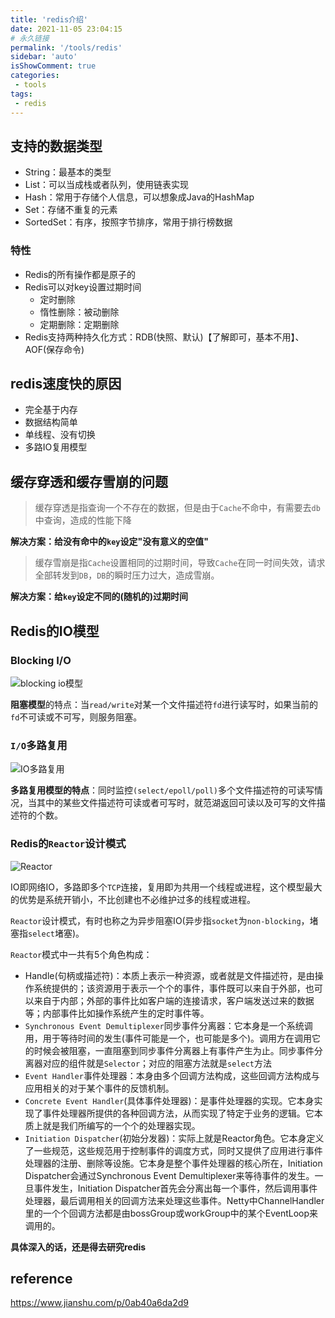 ```yaml
---
title: 'redis介绍'
date: 2021-11-05 23:04:15
# 永久链接
permalink: '/tools/redis'
sidebar: 'auto'
isShowComment: true
categories:
 - tools
tags:
 - redis
---
```




## 支持的数据类型

-   String：最基本的类型
-   List：可以当成栈或者队列，使用链表实现
-   Hash：常用于存储个人信息，可以想象成Java的HashMap
-   Set：存储不重复的元素
-   SortedSet：有序，按照字节排序，常用于排行榜数据



### 特性

-   Redis的所有操作都是原子的
-   Redis可以对key设置过期时间
    -   定时删除
    -   惰性删除：被动删除
    -   定期删除：定期删除
-   Redis支持两种持久化方式：RDB(快照、默认)【了解即可，基本不用】、AOF(保存命令)





## redis速度快的原因

-   完全基于内存
-   数据结构简单
-   单线程、没有切换
-   多路IO复用模型



## 缓存穿透和缓存雪崩的问题

>   缓存穿透是指查询一个不存在的数据，但是由于`Cache`不命中，有需要去`db`中查询，造成的性能下降

**解决方案：给没有命中的`key`设定"没有意义的空值"**



>   缓存雪崩是指`Cache`设置相同的过期时间，导致`Cache`在同一时间失效，请求全部转发到`DB`，`DB`的瞬时压力过大，造成雪崩。

**解决方案：给`key`设定不同的(随机的)过期时间**





## Redis的IO模型

### Blocking I/O

![blocking io模型](https://gitee.com/wxvirus/img/raw/master/img/20211107190631.png)

**阻塞模型**的特点：当`read/write`对某一个文件描述符`fd`进行读写时，如果当前的`fd`不可读或不可写，则服务阻塞。



### `I/O`多路复用

![IO多路复用](https://gitee.com/wxvirus/img/raw/master/img/20211107190823.png)

**多路复用模型的特点**：同时监控`(select/epoll/poll)`多个文件描述符的可读写情况，当其中的某些文件描述符可读或者可写时，就范湖返回可读以及可写的文件描述符的个数。



### Redis的`Reactor`设计模式

![Reactor](https://gitee.com/wxvirus/img/raw/master/img/20211107191625.png)

IO即网络IO，多路即多个`TCP`连接，复用即为共用一个线程或进程，这个模型最大的优势是系统开销小，不比创建也不必维护过多的线程或进程。

`Reactor`设计模式，有时也称之为异步阻塞IO(异步指`socket`为`non-blocking`，堵塞指`select`堵塞)。

`Reactor`模式中一共有5个角色构成：

-   Handle(句柄或描述符)：本质上表示一种资源，或者就是文件描述符，是由操作系统提供的；该资源用于表示一个个的事件，事件既可以来自于外部，也可以来自于内部；外部的事件比如客户端的连接请求，客户端发送过来的数据等；内部事件比如操作系统产生的定时事件等。
-   `Synchronous Event Demultiplexer`同步事件分离器：它本身是一个系统调用，用于等待时间的发生(事件可能是一个，也可能是多个)。调用方在调用它的时候会被阻塞，一直阻塞到同步事件分离器上有事件产生为止。同步事件分离器对应的组件就是`Selector`；对应的阻塞方法就是`select`方法
-   `Event Handler`事件处理器：本身由多个回调方法构成，这些回调方法构成与应用相关的对于某个事件的反馈机制。
-   `Concrete Event Handler`(具体事件处理器)：是事件处理器的实现。它本身实现了事件处理器所提供的各种回调方法，从而实现了特定于业务的逻辑。它本质上就是我们所编写的一个个的处理器实现。
-   `Initiation Dispatcher`(初始分发器)：实际上就是Reactor角色。它本身定义了一些规范，这些规范用于控制事件的调度方式，同时又提供了应用进行事件处理器的注册、删除等设施。它本身是整个事件处理器的核心所在，Initiation Dispatcher会通过Synchronous Event Demultiplexer来等待事件的发生。一旦事件发生，Initiation Dispatcher首先会分离出每一个事件，然后调用事件处理器，最后调用相关的回调方法来处理这些事件。Netty中ChannelHandler里的一个个回调方法都是由bossGroup或workGroup中的某个EventLoop来调用的。



**具体深入的话，还是得去研究redis**





## reference

https://www.jianshu.com/p/0ab40a6da2d9
